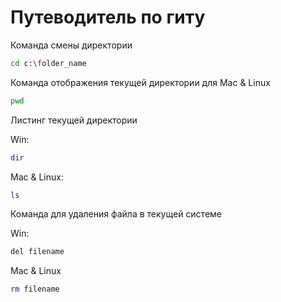 # Путеводитель по гиту

Команда смены директории
```sh
cd c:\folder_name
```

Команда отображения текущей директории для Mac & Linux
```sh
pwd
```

Листинг текущей директории

Win:
```sh
dir
```
Mac & Linux:
```sh
ls
```

Команда для удаления файла в текущей системе

Win:
```sh
del filename
```

Mac & Linux
```sh
rm filename
```

